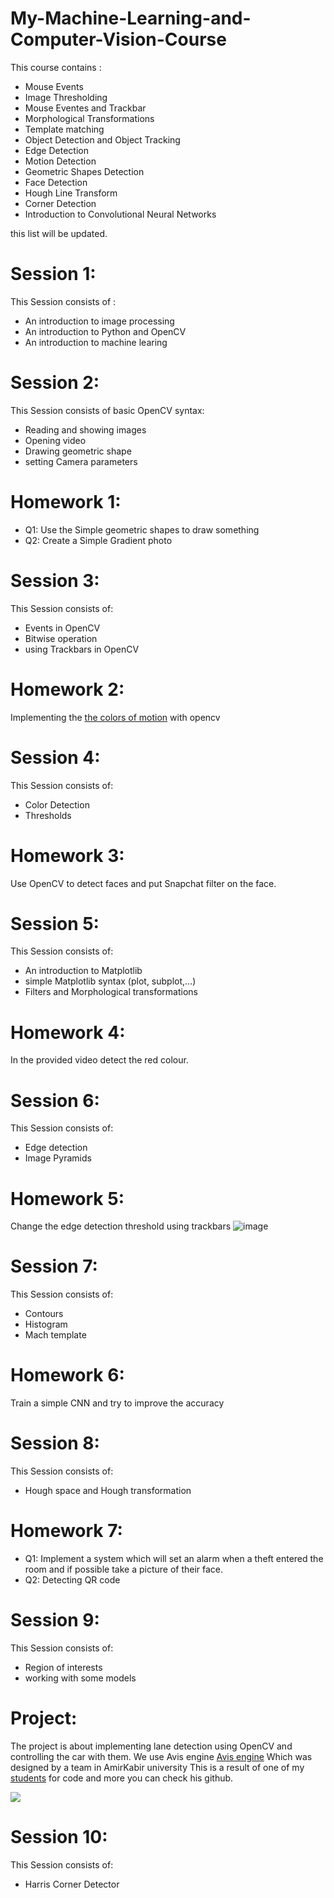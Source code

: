 # My-Machine-Learning-and-Computer-Vision-Course
This course contains :
* Mouse Events
* Image Thresholding
* Mouse Eventes and Trackbar
* Morphological Transformations
* Template matching
* Object Detection and Object Tracking
* Edge Detection
* Motion Detection
* Geometric Shapes Detection
* Face Detection
* Hough Line Transform
* Corner Detection
* Introduction to Convolutional Neural Networks

this list will be updated. 
# Session 1: 
This Session consists of : 
* An introduction to image processing
* An introduction to Python and OpenCV
* An introduction to machine learing

# Session 2:
This Session consists of basic OpenCV syntax: 
* Reading and showing images
* Opening video
* Drawing geometric shape
* setting Camera parameters
# Homework 1:
* Q1: Use the Simple geometric shapes to draw something
* Q2: Create a Simple Gradient photo 
# Session 3:
This Session consists of: 
* Events in OpenCV
* Bitwise operation
* using Trackbars in OpenCV
# Homework 2:
Implementing the [the colors of motion](https://thecolorsofmotion.com/) with opencv
# Session 4:
This Session consists of: 
* Color Detection 
* Thresholds
# Homework 3:
Use OpenCV to detect faces and put Snapchat filter on the face.
# Session 5:
This Session consists of: 
* An introduction to Matplotlib
* simple Matplotlib syntax (plot, subplot,...)
* Filters and Morphological transformations
# Homework 4:
In the provided video detect the red colour.
# Session 6:
This Session consists of: 
* Edge detection
* Image Pyramids
# Homework 5:
Change the edge detection threshold using trackbars
![image](https://user-images.githubusercontent.com/52662413/121269015-4f0ff580-c8d4-11eb-98ec-337d3716cff5.png)
# Session 7:
This Session consists of: 
* Contours
* Histogram
* Mach template
# Homework 6:
Train a simple CNN and try to improve the accuracy
# Session 8:
This Session consists of:
* Hough space and Hough transformation
# Homework 7:
* Q1: Implement a system which will set an alarm when a theft entered the room and if possible take a picture of their face.
* Q2: Detecting QR code
# Session 9:
This Session consists of:
* Region of interests
* working with some models
# Project:
The project is about implementing lane detection using OpenCV and controlling the car with them.
We use Avis engine [Avis engine](https://avisengine.com/) Which was designed by a team in AmirKabir university 
This is a result of one of my [students](https://github.com/adib-vali) for code and more you can check his github.

![](Project/Car.gif)
# Session 10:
This Session consists of:
* Harris Corner Detector


